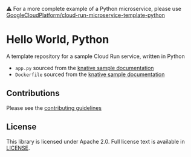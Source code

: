 ⚠️ For a more complete example of a Python microservice, please use [GoogleCloudPlatform/cloud-run-microservice-template-python](https://github.com/GoogleCloudPlatform/cloud-run-microservice-template-python)

# Hello World, Python

A template repository for a sample Cloud Run service, written in Python

 * `app.py` sourced from the [knative sample documentation](https://github.com/knative/docs/blob/main/code-samples/serving/hello-world/helloworld-python/app.py)
 * `Dockerfile` sourced from the [knative sample documentation](https://github.com/knative/docs/blob/main/code-samples/serving/hello-world/helloworld-python/Dockerfile)

## Contributions

Please see the [contributing guidelines](CONTRIBUTING.md)

## License

This library is licensed under Apache 2.0. Full license text is available in [LICENSE](LICENSE).
